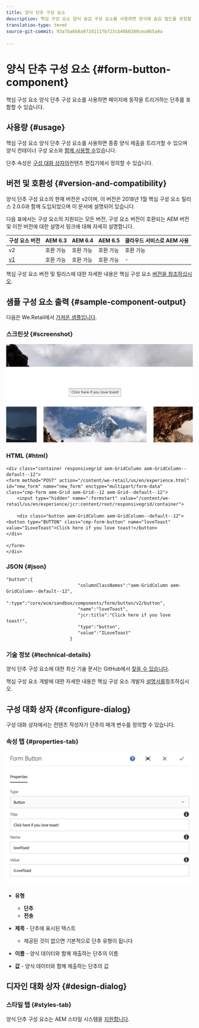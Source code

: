 ```yaml
---
title: 양식 단추 구성 요소
description: 핵심 구성 요소 양식 숨김 구성 요소를 사용하면 양식에 숨김 필드를 포함할 수 있습니다.
translation-type: tm+mt
source-git-commit: 93a7ba6b8a972d111fb723cb40b0380cea9b5a9a

---
```



# 양식 단추 구성 요소 {#form-button-component}

핵심 구성 요소 양식 단추 구성 요소를 사용하면 페이지에 동작을 트리거하는 단추를 포함할 수 있습니다.

## 사용량 {#usage}

핵심 구성 요소 양식 단추 구성 요소를 사용하면 종종 양식 제출을 트리거할 수 있으며 양식 컨테이너 구성 요소와 [함께 사용할 수](form-container.md)있습니다.

단추 속성은 [구성 대화 상자의](#configure-dialog)컨텐츠 편집기에서 정의할 수 있습니다.

## 버전 및 호환성 {#version-and-compatibility}

양식 단추 구성 요소의 현재 버전은 v2이며, 이 버전은 2018년 1월 핵심 구성 요소 릴리스 2.0.0과 함께 도입되었으며 이 문서에 설명되어 있습니다.

다음 표에서는 구성 요소의 지원되는 모든 버전, 구성 요소 버전이 호환되는 AEM 버전 및 이전 버전에 대한 설명서 링크에 대해 자세히 설명합니다.

| 구성 요소 버전 | AEM 6.3 | AEM 6.4 | AEM 6.5 | 클라우드 서비스로 AEM 사용 |
|--- |--- |--- |--- |---|
| v2 | 호환 가능 | 호환 가능 | 호환 가능 | 호환 가능 |
| [v1](/help/components/v1/form-button-v1.md) | 호환 가능 | 호환 가능 | 호환 가능 | - |

핵심 구성 요소 버전 및 릴리스에 대한 자세한 내용은 핵심 구성 요소 [버전을 참조하십시오](/help/versions.md).

## 샘플 구성 요소 출력 {#sample-component-output}

다음은 We.Retail에서 [가져온 샘플입니다](https://helpx.adobe.com/experience-manager/6-5/sites/developing/using/we-retail.html).

### 스크린샷 {#screenshot}

![](/help/assets/screen_shot_2018-01-12at120021.png)

### HTML {#html}

```
<div class="container responsivegrid aem-GridColumn aem-GridColumn--default--12">
<form method="POST" action="/content/we-retail/us/en/experience.html" id="new_form" name="new_form" enctype="multipart/form-data" class="cmp-form aem-Grid aem-Grid--12 aem-Grid--default--12">
    <input type="hidden" name=":formstart" value="/content/we-retail/us/en/experience/jcr:content/root/responsivegrid/container">
    
    <div class="button aem-GridColumn aem-GridColumn--default--12">
<button type="BUTTON" class="cmp-form-button" name="loveToast" value="ILoveToast">Click here if you love toast!</button>
</div>

</form>
</div>
```

### JSON {#json}

```
"button":{  
                           "columnClassNames":"aem-GridColumn aem-GridColumn--default--12",
                           ":type":"core/wcm/sandbox/components/form/button/v2/button",
                           "name":"loveToast",
                           "jcr:title":"Click here if you love toast!",
                           "type":"button",
                           "value":"ILoveToast"
                        }
```

### 기술 정보 {#technical-details}

양식 단추 구성 요소에 대한 최신 기술 문서는 GitHub에서 [찾을 수 있습니다](https://adobe.com/go/aem_cmp_tech_form_button_v2).

핵심 구성 요소 개발에 대한 자세한 내용은 핵심 구성 요소 개발자 [설명서를](/help/developing/overview.md)참조하십시오.

## 구성 대화 상자 {#configure-dialog}

구성 대화 상자에서는 컨텐츠 작성자가 단추의 매개 변수를 정의할 수 있습니다.

### 속성 탭 {#properties-tab}

![](/help/assets/screen_shot_2018-01-12at120433.png)

* **유형**

   * **단추**
   * **전송**

* **제목** - 단추에 표시된 텍스트

   * 제공된 것이 없으면 기본적으로 단추 유형이 됩니다

* **이름** - 양식 데이터와 함께 제출하는 단추의 이름
* **값** - 양식 데이터와 함께 제출하는 단추의 값

## 디자인 대화 상자 {#design-dialog}

### 스타일 탭 {#styles-tab}

양식 단추 구성 요소는 AEM 스타일 시스템을 [지원합니다](/help/get-started/authoring.md#component-styling).
